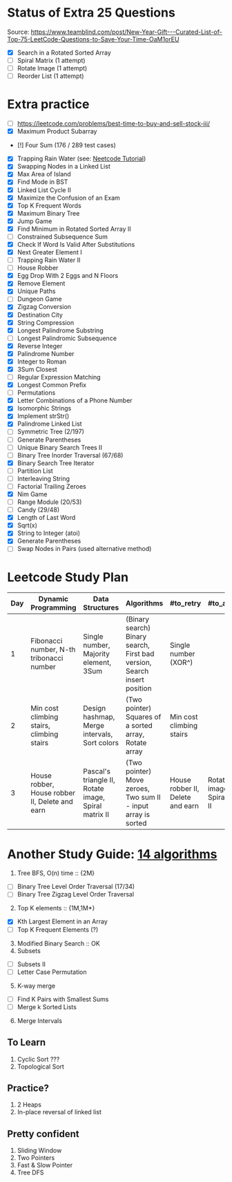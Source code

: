 # Status of Extra 25 Questions
Source: https://www.teamblind.com/post/New-Year-Gift---Curated-List-of-Top-75-LeetCode-Questions-to-Save-Your-Time-OaM1orEU

- [x] Search in a Rotated Sorted Array
- [ ] Spiral Matrix (1 attempt)
- [ ] Rotate Image (1 attempt)
- [ ] Reorder List (1 attempt)

# Extra practice
- [ ] https://leetcode.com/problems/best-time-to-buy-and-sell-stock-iii/
- [x] Maximum Product Subarray
- [!] Four Sum (176 / 289 test cases)
- [x] Trapping Rain Water (see: [Neetcode Tutorial](https://www.youtube.com/watch?v=ZI2z5pq0TqA))
- [x] Swapping Nodes in a Linked List
- [x] Max Area of Island
- [x] Find Mode in BST
- [x] Linked List Cycle II 
- [x] Maximize the Confusion of an Exam
- [x] Top K Frequent Words
- [x] Maximum Binary Tree
- [x] Jump Game
- [x] Find Minimum in Rotated Sorted Array II
- [ ] Constrained Subsequence Sum
- [x] Check If Word Is Valid After Substitutions
- [x] Next Greater Element I
- [ ] Trapping Rain Water II
- [ ] House Robber
- [x] Egg Drop With 2 Eggs and N Floors
- [x] Remove Element
- [x] Unique Paths
- [ ] Dungeon Game
- [x] Zigzag Conversion
- [x] Destination City
- [x] String Compression
- [x] Longest Palindrome Substring
- [ ] Longest Palindromic Subsequence
- [x] Reverse Integer
- [x] Palindrome Number
- [x] Integer to Roman
- [x] 3Sum Closest
- [ ] Regular Expression Matching
- [x] Longest Common Prefix
- [ ] Permutations
- [x] Letter Combinations of a Phone Number
- [x] Isomorphic Strings
- [x] Implement strStr()
- [x] Palindrome Linked List
- [ ] Symmetric Tree (2/197)
- [ ] Generate Parentheses
- [ ] Unique Binary Search Trees II
- [ ] Binary Tree Inorder Traversal (67/68)
- [x] Binary Search Tree Iterator
- [ ] Partition List
- [ ] Interleaving String
- [ ] Factorial Trailing Zeroes
- [x] Nim Game
- [ ] Range Module (20/53)
- [ ] Candy (29/48)
- [x] Length of Last Word
- [x] Sqrt(x)
- [x] String to Integer (atoi)
- [x] Generate Parentheses
- [ ] Swap Nodes in Pairs (used alternative method)
# Leetcode Study Plan
| Day | Dynamic Programming | Data Structures | Algorithms | #to_retry | #to_attempt
| --- | --- | --- | --- | --- | --- |
| 1 | Fibonacci number, N-th tribonacci number | Single number, Majority element, 3Sum | (Binary search) Binary search, First bad version, Search insert position | Single number (XOR^) | |
| 2 | Min cost climbing stairs, climbing stairs | Design hashmap, Merge intervals, Sort colors | (Two pointer) Squares of a sorted array, Rotate array | Min cost climbing stairs | |
| 3 | House robber, House robber II, Delete and earn | Pascal's triangle II, Rotate image, Spiral matrix II | (Two pointer) Move zeroes, Two sum II - input array is sorted | House robber II, Delete and earn | Rotate image, Spiral matrix II |

# Another Study Guide: [14 algorithms](https://hackernoon.com/14-patterns-to-ace-any-coding-interview-question-c5bb3357f6ed)
1. Tree BFS, O(n) time :: {2M}
- [ ] Binary Tree Level Order Traversal (17/34)
- [ ] Binary Tree Zigzag Level Order Traversal 
2. Top K elements :: {1M,1M*}
- [x] Kth Largest Element in an Array
- [ ] Top K Frequent Elements (?)
3. Modified Binary Search :: OK
4. Subsets
- [ ] Subsets II
- [ ] Letter Case Permutation
5. K-way merge
- [ ] Find K Pairs with Smallest Sums 
- [ ] Merge k Sorted Lists
6. Merge Intervals
## To Learn
1. Cyclic Sort ???
2. Topological Sort
## Practice?
1. 2 Heaps
2. In-place reversal of linked list
## Pretty confident
1. Sliding Window
2. Two Pointers
3. Fast & Slow Pointer
4. Tree DFS
